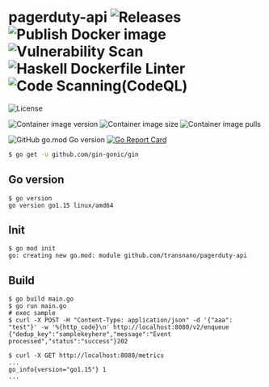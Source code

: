 # pagerduty-api ![Releases](https://github.com/transnano/pagerduty-api/workflows/Releases/badge.svg) ![Publish Docker image](https://github.com/transnano/pagerduty-api/workflows/Publish%20Docker%20image/badge.svg) ![Vulnerability Scan](https://github.com/transnano/pagerduty-api/workflows/Vulnerability%20Scan/badge.svg) ![Haskell Dockerfile Linter](https://github.com/transnano/pagerduty-api/workflows/Haskell%20Dockerfile%20Linter/badge.svg) ![Code Scanning(CodeQL)](https://github.com/transnano/pagerduty-api/workflows/Code%20Scanning(CodeQL)/badge.svg)

![License](https://img.shields.io/github/license/transnano/pagerduty-api?style=flat)

![Container image version](https://img.shields.io/docker/v/transnano/pagerduty-api/latest?style=flat)
![Container image size](https://img.shields.io/docker/image-size/transnano/pagerduty-api/latest?style=flat)
![Container image pulls](https://img.shields.io/docker/pulls/transnano/pagerduty-api?style=flat)

![GitHub go.mod Go version](https://img.shields.io/github/go-mod/go-version/transnano/pagerduty-api)
[![Go Report Card](https://goreportcard.com/badge/github.com/transnano/pagerduty-api)](https://goreportcard.com/report/github.com/transnano/pagerduty-api)

``` sh
$ go get -u github.com/gin-gonic/gin
```

## Go version

``` shell
$ go version
go version go1.15 linux/amd64
```

## Init

``` shell
$ go mod init
go: creating new go.mod: module github.com/transnano/pagerduty-api
```

## Build

``` shell
$ go build main.go
$ go run main.go
# exec sample
$ curl -X POST -H "Content-Type: application/json" -d '{"aaa": "test"}' -w '%{http_code}\n' http://localhost:8080/v2/enqueue
{"dedup_key":"samplekeyhere","message":"Event processed","status":"success"}202

$ curl -X GET http://localhost:8080/metrics
...
go_info{version="go1.15"} 1
...
```
